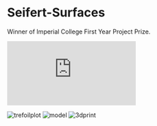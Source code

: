 # Seifert-Surfaces

Winner of Imperial College First Year Project Prize.

![Visualising knots using Seifert Surfaces](https://github.com/raahweng/Seifert-Surfaces/blob/main/Visualising%20Knots%20using%20Seifert%20Surfaces.pdf)

![trefoilplot](https://github.com/raahweng/Seifert-Surfaces/assets/55945020/782af0fe-d98c-4e08-802f-3e0d6c60d86a)
![model](https://github.com/raahweng/Seifert-Surfaces/assets/55945020/c98b4ce7-8430-4563-a170-0ca9c14eeaec)
![3dprint](https://github.com/raahweng/Seifert-Surfaces/assets/55945020/b35ad0b6-7cb8-4402-82e7-17f8c961ed30)
